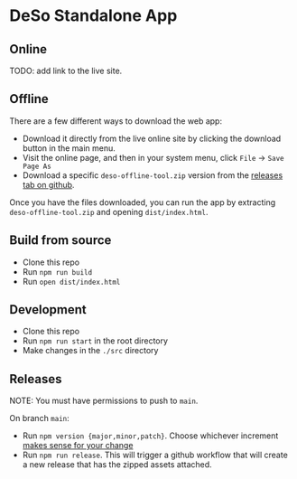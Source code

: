 # DeSo Standalone App

## Online

TODO: add link to the live site.

## Offline

There are a few different ways to download the web app:

- Download it directly from the live online site by clicking the download button in the main menu.
- Visit the online page, and then in your system menu, click `File` -> `Save Page As`
- Download a specific `deso-offline-tool.zip` version from the [releases tab on github](https://github.com/deso-protocol/deso-offline-tool/releases).

Once you have the files downloaded, you can run the app by extracting `deso-offline-tool.zip` and
opening `dist/index.html`.

## Build from source

- Clone this repo
- Run `npm run build`
- Run `open dist/index.html`

## Development

- Clone this repo
- Run `npm run start` in the root directory
- Make changes in the `./src` directory

## Releases

NOTE: You must have permissions to push to `main`.

On branch `main`:

- Run `npm version {major,minor,patch}`. Choose whichever increment [makes sense
  for your change](https://docs.npmjs.com/about-semantic-versioning#incrementing-semantic-versions-in-published-packages)
- Run `npm run release`. This will trigger a github workflow that will create a new release that has the zipped
  assets attached.
